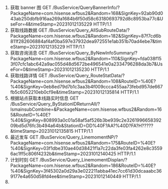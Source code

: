 1. 获取 banner 图
   GET /BusService/QueryBannerInfo/?PackageName=com.hisense.wfbus2&Random=168&SignKey=92ab90d043ab250dbfb916aa269a1684b6f50d58c63180693792d8c8953ba77c&UseFor=4&timeStamp=20231012135229 HTTP/1.1
2. 获取线路数据
   GET /BusService/Query_AllSubRouteData/?PackageName=com.hisense.wfbus2&Random=182&SignKey=87f7cd6b811f282606884af4af0ba597e37932dea972551e1ab351b70ad4ebe7&timeStamp=20231012135229 HTTP/1.1
3. 获取咨询消息
   GET /BusService/Query_ByNewInfoSummary/?PackageName=com.hisense.wfbus2&Random=110&SignKey=fda038f153f07cfc1abc642a9ac055d48d5672be496541e0a2334796288da3b7&UseFor=0&timeStamp=20231012135230 HTTP/1.1
4. 获取线路详情
   GET /BusService/Query_RouteStatData/?PackageName=com.hisense.wfbus2&Random=108&RouteID=%40E?%40&SignKey=0eb8ed79d7b1c3aa3b4f009ccca455aa73febd957de667fb5c6052210eb0cf9e&timeStamp=20231012135814 HTTP/1.1
5. 根据站点获取本线路实时信息
   GET /BusService/Query_ByStationIDReturnAll/?IsmainsubCombine=&PackageName=com.hisense.wfbus2&Random=165&RouteID=%40E?%40&SignKey=808993a0c01a58af5af526b3be939c2e326199665839209bd5d76fc3b494a64b&StationID=DD%40F?AA?%40D?FA?H?????&timeStamp=20231012135815 HTTP/1.1
6. 最近发车
   GET /BusService/Query_LinemomentNP/?PackageName=com.hisense.wfbus2&Random=175&RouteID=%40E?%40&SignKey=03f1dbe310ae40d38421f1a7c22da3fe03fa4262e8c35596ac1ff5c806f4232b&timeStamp=20231012140425 HTTP/1.1
7. 计划时刻
   GET /BusService/Query_LinemomentDisplan/?PackageName=com.hisense.wfbus2&Random=186&RouteID=%40E?%40&SignKey=3f45302a0d29a3e022211abba41ec7cc61d30dcaaabc369177e4a650d58fd4ee&timeStamp=20231012140449 HTTP/1.1
8. 